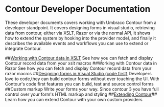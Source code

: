# Contour Developer Documentation #

These developer documents covers working with Umbraco Contour from a developer standpoint. It covers designing forms in visual studio, retrieving data from contour, either via XSLT, Razor or via the normal API, it shows how to extend the system by hooking into the provider model, and finally it describes the available events and workflows you can use to extend or integrate Contour.

##[Working with Contour data in XSLT](Working-with-Contour-data-in-XSLT/index.md)
See how you can fetch and display Contour record data from your xslt macros
##Working with Contour data in Razor
See how you can fetch and display Contour record data from your razor macros
##[Designing forms in Visual Studio (code first)](Code-first/index.md)
Developers love to code,they can build contour forms without ever touching the UI. With Contour's code first features you can build, test and source control forms
##Custom markup
Write your forms your way. Since contour 3 you have full control over your form's HTML markup and styling
##[Extending Contour](Extending-Contour/index.md)##
Learn how you can extend Contour with your own custom providers
